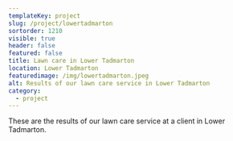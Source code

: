 ```yaml
---
templateKey: project
slug: /project/lowertadmarton
sortorder: 1210
visible: true
header: false
featured: false
title: Lawn care in Lower Tadmarton
location: Lower Tadmarton
featuredimage: /img/lowertadmarton.jpeg
alt: Results of our lawn care service in Lower Tadmarton
category:
  - project
---
```


These are the results of our lawn care service at a client in Lower Tadmarton.
